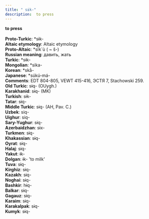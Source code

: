 ```yaml
---
title: " sɨk-"
description:  to press
---
```

<strong> to press</strong><br><br>
<strong>Proto-Turkic</strong>:  *sɨk-<br>
<strong>Altaic etymology</strong>:  Altaic etymology<br>
<strong> Proto-Altaic</strong>:  *sĭ́k`ù ( ~ š-)<br>
<strong>Russian meaning</strong>:  давить, жать<br>
<strong>Turkic</strong>:  *sɨk-<br>
<strong>Mongolian</strong>:  *sika-<br>
<strong>Korean</strong>:  *skằ-<br>
<strong>Japanese</strong>:  *súkú-má-<br>
<strong>Comments</strong>:  EDT 804-805, VEWT 415-416, ЭСТЯ 7, Stachowski 259.<br>
<strong>Old Turkic</strong>:  sɨq- (OUygh.)<br>
<strong>Karakhanid</strong>:  sɨq- (MK)<br>
<strong>Turkish</strong>:  sɨk-<br>
<strong>Tatar</strong>:  sɨq-<br>
<strong>Middle Turkic</strong>:  sɨq- (AH, Pav. C.)<br>
<strong>Uzbek</strong>:  siq-<br>
<strong>Uighur</strong>:  siq-<br>
<strong>Sary-Yughur</strong>:  sɨq-<br>
<strong>Azerbaidzhan</strong>:  sɨx-<br>
<strong>Turkmen</strong>:  sɨq-<br>
<strong>Khakassian</strong>:  sɨq-<br>
<strong>Oyrat</strong>:  sɨq-<br>
<strong>Halaj</strong>:  sɨq-<br>
<strong>Yakut</strong>:  ɨk-<br>
<strong>Dolgan</strong>:  ɨk- 'to milk'<br>
<strong>Tuva</strong>:  sɨq-<br>
<strong>Kirghiz</strong>:  sɨq-<br>
<strong>Kazakh</strong>:  sɨq-<br>
<strong>Noghai</strong>:  sɨq-<br>
<strong>Bashkir</strong>:  hɨq-<br>
<strong>Balkar</strong>:  sɨq-<br>
<strong>Gagauz</strong>:  sɨq-<br>
<strong>Karaim</strong>:  sɨq-<br>
<strong>Karakalpak</strong>:  sɨq-<br>
<strong>Kumyk</strong>:  sɨq-<br>


